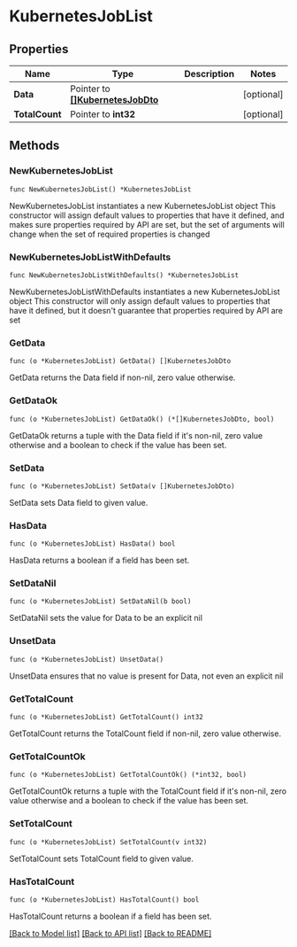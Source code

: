 # KubernetesJobList

## Properties

Name | Type | Description | Notes
------------ | ------------- | ------------- | -------------
**Data** | Pointer to [**[]KubernetesJobDto**](KubernetesJobDto.md) |  | [optional] 
**TotalCount** | Pointer to **int32** |  | [optional] 

## Methods

### NewKubernetesJobList

`func NewKubernetesJobList() *KubernetesJobList`

NewKubernetesJobList instantiates a new KubernetesJobList object
This constructor will assign default values to properties that have it defined,
and makes sure properties required by API are set, but the set of arguments
will change when the set of required properties is changed

### NewKubernetesJobListWithDefaults

`func NewKubernetesJobListWithDefaults() *KubernetesJobList`

NewKubernetesJobListWithDefaults instantiates a new KubernetesJobList object
This constructor will only assign default values to properties that have it defined,
but it doesn't guarantee that properties required by API are set

### GetData

`func (o *KubernetesJobList) GetData() []KubernetesJobDto`

GetData returns the Data field if non-nil, zero value otherwise.

### GetDataOk

`func (o *KubernetesJobList) GetDataOk() (*[]KubernetesJobDto, bool)`

GetDataOk returns a tuple with the Data field if it's non-nil, zero value otherwise
and a boolean to check if the value has been set.

### SetData

`func (o *KubernetesJobList) SetData(v []KubernetesJobDto)`

SetData sets Data field to given value.

### HasData

`func (o *KubernetesJobList) HasData() bool`

HasData returns a boolean if a field has been set.

### SetDataNil

`func (o *KubernetesJobList) SetDataNil(b bool)`

 SetDataNil sets the value for Data to be an explicit nil

### UnsetData
`func (o *KubernetesJobList) UnsetData()`

UnsetData ensures that no value is present for Data, not even an explicit nil
### GetTotalCount

`func (o *KubernetesJobList) GetTotalCount() int32`

GetTotalCount returns the TotalCount field if non-nil, zero value otherwise.

### GetTotalCountOk

`func (o *KubernetesJobList) GetTotalCountOk() (*int32, bool)`

GetTotalCountOk returns a tuple with the TotalCount field if it's non-nil, zero value otherwise
and a boolean to check if the value has been set.

### SetTotalCount

`func (o *KubernetesJobList) SetTotalCount(v int32)`

SetTotalCount sets TotalCount field to given value.

### HasTotalCount

`func (o *KubernetesJobList) HasTotalCount() bool`

HasTotalCount returns a boolean if a field has been set.


[[Back to Model list]](../README.md#documentation-for-models) [[Back to API list]](../README.md#documentation-for-api-endpoints) [[Back to README]](../README.md)


